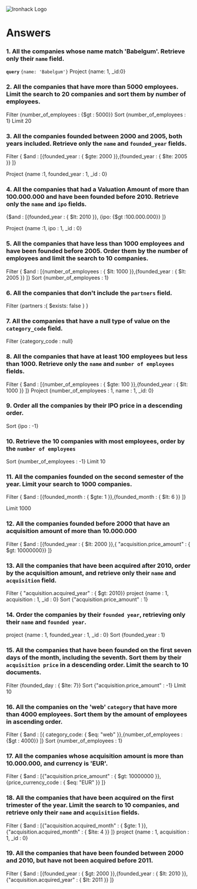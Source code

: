 ![Ironhack Logo](https://i.imgur.com/1QgrNNw.png)

# Answers

### 1. All the companies whose name match 'Babelgum'. Retrieve only their `name` field.

<!-- Your Code Goes Here -->
**`query`** `{name: 'Babelgum'}`
Project {name: 1, _id:0}

### 2. All the companies that have more than 5000 employees. Limit the search to 20 companies and sort them by **number of employees**.

<!-- Your Code Goes Here -->
Filter {number_of_employees : {$gt : 5000}}
Sort {number_of_employees : 1}
Limit 20


### 3. All the companies founded between 2000 and 2005, both years included. Retrieve only the `name` and `founded_year` fields.

<!-- Your Code Goes Here -->
Filter { $and : [{founded_year : { $gte: 2000 }},{founded_year : { $lte: 2005 }} ]}

Project {name :1, founded_year : 1, _id : 0}

### 4. All the companies that had a Valuation Amount of more than 100.000.000 and have been founded before 2010. Retrieve only the `name` and `ipo` fields.

<!-- Your Code Goes Here -->

{$and : [{founded_year : { $lt: 2010 }}, {ipo: {$gt :100.000.000}} ]}

Project {name :1, ipo : 1, _id : 0}

### 5. All the companies that have less than 1000 employees and have been founded before 2005. Order them by the number of employees and limit the search to 10 companies.

<!-- Your Code Goes Here -->

Filter { $and : [{number_of_employees : { $lt: 1000 }},{founded_year : { $lt: 2005 }} ]}
Sort {number_of_employees : 1}


### 6. All the companies that don't include the `partners` field.
<!-- Your Code Goes Here -->

Filter {partners :{ $exists: false } }



### 7. All the companies that have a null type of value on the `category_code` field.

<!-- Your Code Goes Here -->
Filter {category_code : null}

### 8. All the companies that have at least 100 employees but less than 1000. Retrieve only the `name` and `number of employees` fields.

<!-- Your Code Goes Here -->
Filter { $and : [{number_of_employees : { $gte: 100 }},{founded_year : { $lt: 1000 }} ]}
Project {number_of_employees : 1, name : 1, _id: 0}

### 9. Order all the companies by their IPO price in a descending order.

<!-- Your Code Goes Here -->
Sort {ipo : -1}

### 10. Retrieve the 10 companies with most employees, order by the `number of employees`

<!-- Your Code Goes Here -->
Sort {number_of_employees : -1}
Limit 10

### 11. All the companies founded on the second semester of the year. Limit your search to 1000 companies.

<!-- Your Code Goes Here -->
Filter { $and : [{founded_month : { $gte: 1 }},{founded_month : { $lt: 6 }} ]}

Limit 1000

### 12. All the companies founded before 2000 that have an acquisition amount of more than 10.000.000

<!-- Your Code Goes Here -->
Filter { $and : [{founded_year : { $lt: 2000 }},{ "acquisition.price_amount" : { $gt: 10000000}} ]}

### 13. All the companies that have been acquired after 2010, order by the acquisition amount, and retrieve only their `name` and `acquisition` field.

<!-- Your Code Goes Here -->
Filter { "acquisition.acquired_year" : { $gt: 2010}}
project {name : 1, acquisition : 1, _id : 0}
Sort {"acquisition.price_amount" : 1}


### 14. Order the companies by their `founded year`, retrieving only their `name` and `founded year`.

<!-- Your Code Goes Here -->
project {name : 1, founded_year : 1, _id : 0}
Sort {founded_year : 1}

### 15. All the companies that have been founded on the first seven days of the month, including the seventh. Sort them by their `acquisition price` in a descending order. Limit the search to 10 documents.

<!-- Your Code Goes Here -->
Filter {founded_day : { $lte: 7}}
Sort {"acquisition.price_amount" : -1}
LImit 10

### 16. All the companies on the 'web' `category` that have more than 4000 employees. Sort them by the amount of employees in ascending order.

<!-- Your Code Goes Here -->
Filter { $and : [{ category_code: { $eq: "web" }},{number_of_employees : {$gt : 4000}} ]}
Sort {number_of_employees : 1}
### 17. All the companies whose acquisition amount is more than 10.000.000, and currency is 'EUR'.

<!-- Your Code Goes Here -->
Filter { $and : [{"acquisition.price_amount" : { $gt: 10000000 }},{price_currency_code : { $eq: "EUR" }} ]}

### 18. All the companies that have been acquired on the first trimester of the year. Limit the search to 10 companies, and retrieve only their `name` and `acquisition` fields.

<!-- Your Code Goes Here -->
Filter { $and : [{"acquisition.acquired_month" : { $gte: 1 }},{"acquisition.acquired_month" : { $lte: 4 }} ]}
project {name : 1, acquisition : 1, _id : 0}

### 19. All the companies that have been founded between 2000 and 2010, but have not been acquired before 2011.

<!-- Your Code Goes Here -->
Filter { $and : [{founded_year : { $gt: 2000 }},{founded_year : { $lt: 2010 }},{"acquisition.acquired_year" : { $lt: 2011 }} ]}
